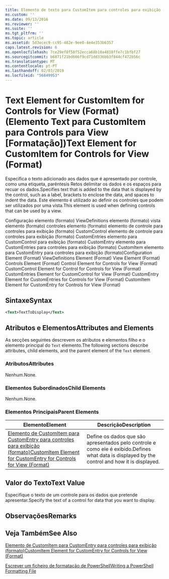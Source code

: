 ```yaml
---
title: Elemento de texto para CustomItem para controles para exibição (formato) | Documentos da Microsoft
ms.custom: ''
ms.date: 09/13/2016
ms.reviewer: ''
ms.suite: ''
ms.tgt_pltfrm: ''
ms.topic: article
ms.assetid: 5d3ecec9-cc95-482e-9ee0-4e4e353b6357
caps.latest.revision: 6
ms.openlocfilehash: 7ce29ef8f58f52ecca68b10a4818ffe7c1bfbf27
ms.sourcegitcommit: b6871f21bd666f9cd71dd336bb3f844cf472b56c
ms.translationtype: MT
ms.contentlocale: pt-PT
ms.lasthandoff: 02/03/2019
ms.locfileid: "56849953"
---
```

# <a name="text-element-for-customitem-for-controls-for-view-format"></a><span data-ttu-id="82d57-102">Text Element for CustomItem for Controls for View (Format) (Elemento Text para CustomItem para Controls para View [Formatação])</span><span class="sxs-lookup"><span data-stu-id="82d57-102">Text Element for CustomItem for Controls for View (Format)</span></span>

<span data-ttu-id="82d57-103">Especifica o texto adicionado aos dados que é apresentado por controle, como uma etiqueta, parêntesis Retos delimitar os dados e os espaços para recuar os dados.</span><span class="sxs-lookup"><span data-stu-id="82d57-103">Specifies text that is added to the data that is displayed by the control, such as a label, brackets to enclose the data, and spaces to indent the data.</span></span> <span data-ttu-id="82d57-104">Este elemento é utilizado ao definir os controles que podem ser utilizados por uma vista.</span><span class="sxs-lookup"><span data-stu-id="82d57-104">This element is used when defining controls that can be used by a view.</span></span>

<span data-ttu-id="82d57-105">Configuração elemento (formato) ViewDefinitions elemento (formato) vista elemento (formato) controles elemento (formato) elemento de controle para controles para exibição (formato) CustomControl elemento de controle para controles para exibição (formato) CustomEntries elemento para CustomControl para exibição (formato) CustomEntry elemento para CustomEntries para controles para exibição (formato) CustomItem elemento para CustomEntry para controles para exibição (formato)</span><span class="sxs-lookup"><span data-stu-id="82d57-105">Configuration Element (Format) ViewDefinitions Element (Format) View Element (Format) Controls Element (Format) Control Element for Controls for View (Format) CustomControl Element for Control for Controls for View (Format) CustomEntries Element for CustomControl for View (Format) CustomEntry Element for CustomEntries for Controls for View (Format) CustomItem Element for CustomEntry for Controls for View (Format)</span></span>

## <a name="syntax"></a><span data-ttu-id="82d57-106">Sintaxe</span><span class="sxs-lookup"><span data-stu-id="82d57-106">Syntax</span></span>

```xml
<Text>TextToDisplay</Text>
```

## <a name="attributes-and-elements"></a><span data-ttu-id="82d57-107">Atributos e Elementos</span><span class="sxs-lookup"><span data-stu-id="82d57-107">Attributes and Elements</span></span>

<span data-ttu-id="82d57-108">As secções seguintes descrevem os atributos e elementos filho e o elemento principal do `Text` elemento.</span><span class="sxs-lookup"><span data-stu-id="82d57-108">The following sections describe attributes, child elements, and the parent element of the `Text` element.</span></span>

### <a name="attributes"></a><span data-ttu-id="82d57-109">Atributos</span><span class="sxs-lookup"><span data-stu-id="82d57-109">Attributes</span></span>

<span data-ttu-id="82d57-110">Nenhum.</span><span class="sxs-lookup"><span data-stu-id="82d57-110">None.</span></span>

### <a name="child-elements"></a><span data-ttu-id="82d57-111">Elementos Subordinados</span><span class="sxs-lookup"><span data-stu-id="82d57-111">Child Elements</span></span>

<span data-ttu-id="82d57-112">Nenhum.</span><span class="sxs-lookup"><span data-stu-id="82d57-112">None.</span></span>

### <a name="parent-elements"></a><span data-ttu-id="82d57-113">Elementos Principais</span><span class="sxs-lookup"><span data-stu-id="82d57-113">Parent Elements</span></span>

|<span data-ttu-id="82d57-114">Elemento</span><span class="sxs-lookup"><span data-stu-id="82d57-114">Element</span></span>|<span data-ttu-id="82d57-115">Descrição</span><span class="sxs-lookup"><span data-stu-id="82d57-115">Description</span></span>|
|-------------|-----------------|
|[<span data-ttu-id="82d57-116">Elemento de CustomItem para CustomEntry para controles para exibição (formato)</span><span class="sxs-lookup"><span data-stu-id="82d57-116">CustomItem Element for CustomEntry for Controls for View (Format)</span></span>](./customitem-element-for-customentry-for-controls-for-view-format.md)|<span data-ttu-id="82d57-117">Define os dados que são apresentados pelo controle e como ele é exibido.</span><span class="sxs-lookup"><span data-stu-id="82d57-117">Defines what data is displayed by the control and how it is displayed.</span></span>|

## <a name="text-value"></a><span data-ttu-id="82d57-118">Valor do Texto</span><span class="sxs-lookup"><span data-stu-id="82d57-118">Text Value</span></span>

<span data-ttu-id="82d57-119">Especifique o texto de um controle para os dados que pretende apresentar.</span><span class="sxs-lookup"><span data-stu-id="82d57-119">Specify the text of a control for data that you want to display.</span></span>

## <a name="remarks"></a><span data-ttu-id="82d57-120">Observações</span><span class="sxs-lookup"><span data-stu-id="82d57-120">Remarks</span></span>

## <a name="see-also"></a><span data-ttu-id="82d57-121">Veja Também</span><span class="sxs-lookup"><span data-stu-id="82d57-121">See Also</span></span>

[<span data-ttu-id="82d57-122">Elemento de CustomItem para CustomEntry para controles para exibição (formato)</span><span class="sxs-lookup"><span data-stu-id="82d57-122">CustomItem Element for CustomEntry for Controls for View (Format)</span></span>](./customitem-element-for-customentry-for-controls-for-view-format.md)

[<span data-ttu-id="82d57-123">Escrever um ficheiro de formatação de PowerShell</span><span class="sxs-lookup"><span data-stu-id="82d57-123">Writing a PowerShell Formatting File</span></span>](./writing-a-powershell-formatting-file.md)
